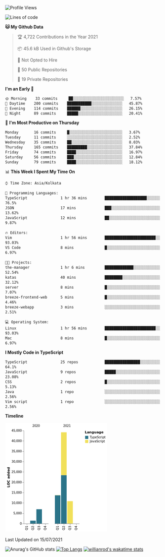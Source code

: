 <!--START_SECTION:waka-->
![Profile Views](http://img.shields.io/badge/Profile%20Views-1-blue)

![Lines of code](https://img.shields.io/badge/From%20Hello%20World%20I%27ve%20Written-77150%20lines%20of%20code-blue)

**🐱 My Github Data** 

> 🏆 4,722 Contributions in the Year 2021
 > 
> 📦 45.6 kB Used in Github's Storage 
 > 
> 🚫 Not Opted to Hire
 > 
> 📜 50 Public Repositories 
 > 
> 🔑 19 Private Repositories  
 > 
**I'm an Early 🐤** 

```text
🌞 Morning    33 commits     ██░░░░░░░░░░░░░░░░░░░░░░░   7.57% 
🌆 Daytime    200 commits    ███████████░░░░░░░░░░░░░░   45.87% 
🌃 Evening    114 commits    ██████░░░░░░░░░░░░░░░░░░░   26.15% 
🌙 Night      89 commits     █████░░░░░░░░░░░░░░░░░░░░   20.41%

```
📅 **I'm Most Productive on Thursday** 

```text
Monday       16 commits     █░░░░░░░░░░░░░░░░░░░░░░░░   3.67% 
Tuesday      11 commits     ░░░░░░░░░░░░░░░░░░░░░░░░░   2.52% 
Wednesday    35 commits     ██░░░░░░░░░░░░░░░░░░░░░░░   8.03% 
Thursday     165 commits    █████████░░░░░░░░░░░░░░░░   37.84% 
Friday       74 commits     ████░░░░░░░░░░░░░░░░░░░░░   16.97% 
Saturday     56 commits     ███░░░░░░░░░░░░░░░░░░░░░░   12.84% 
Sunday       79 commits     ████░░░░░░░░░░░░░░░░░░░░░   18.12%

```


📊 **This Week I Spent My Time On** 

```text
⌚︎ Time Zone: Asia/Kolkata

💬 Programming Languages: 
TypeScript               1 hr 36 mins        ███████████████████░░░░░░   76.5% 
JSON                     17 mins             ███░░░░░░░░░░░░░░░░░░░░░░   13.62% 
JavaScript               12 mins             ██░░░░░░░░░░░░░░░░░░░░░░░   9.87%

🔥 Editors: 
Vim                      1 hr 56 mins        ███████████████████████░░   93.03% 
VS Code                  8 mins              █░░░░░░░░░░░░░░░░░░░░░░░░   6.97%

🐱‍💻 Projects: 
the-manager              1 hr 6 mins         █████████████░░░░░░░░░░░░   52.54% 
katas                    40 mins             ████████░░░░░░░░░░░░░░░░░   32.12% 
server                   8 mins              █░░░░░░░░░░░░░░░░░░░░░░░░   7.07% 
breeze-frontend-web      5 mins              █░░░░░░░░░░░░░░░░░░░░░░░░   4.46% 
breeze-webapp            3 mins              ░░░░░░░░░░░░░░░░░░░░░░░░░   2.51%

💻 Operating System: 
Linux                    1 hr 56 mins        ███████████████████████░░   93.03% 
Mac                      8 mins              █░░░░░░░░░░░░░░░░░░░░░░░░   6.97%

```

**I Mostly Code in TypeScript** 

```text
TypeScript               25 repos            ████████████████░░░░░░░░░   64.1% 
JavaScript               9 repos             █████░░░░░░░░░░░░░░░░░░░░   23.08% 
CSS                      2 repos             █░░░░░░░░░░░░░░░░░░░░░░░░   5.13% 
Java                     1 repo              ░░░░░░░░░░░░░░░░░░░░░░░░░   2.56% 
Vim script               1 repo              ░░░░░░░░░░░░░░░░░░░░░░░░░   2.56%

```


**Timeline**

![Chart not found](https://raw.githubusercontent.com/wise-introvert/wise-introvert/master/charts/bar_graph.png) 


 Last Updated on 15/07/2021
<!--END_SECTION:waka-->
![Anurag's GitHub stats](https://github-readme-stats.vercel.app/api?username=wise-introvert&count_private=true&show_icons=true)
[![Top Langs](https://github-readme-stats.vercel.app/api/top-langs/?username=wise-introvert&langs_count=10)](https://github.com/anuraghazra/github-readme-stats)
[![willianrod's wakatime stats](https://github-readme-stats.vercel.app/api/wakatime?username=wiseintrovert)](https://github.com/anuraghazra/github-readme-stats)
